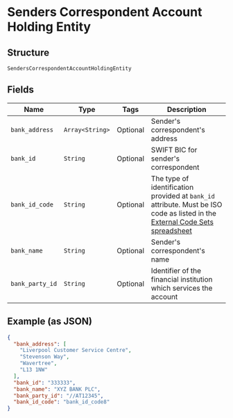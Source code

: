 
# Senders Correspondent Account Holding Entity

## Structure

`SendersCorrespondentAccountHoldingEntity`

## Fields

| Name | Type | Tags | Description |
|  --- | --- | --- | --- |
| `bank_address` | `Array<String>` | Optional | Sender's correspondent's address |
| `bank_id` | `String` | Optional | SWIFT BIC for sender's correspondent |
| `bank_id_code` | `String` | Optional | The type of identification provided at `bank_id` attribute. Must be ISO code as listed in the [External Code Sets spreadsheet](https://www.iso20022.org/external_code_list.page) |
| `bank_name` | `String` | Optional | Sender's correspondent's name |
| `bank_party_id` | `String` | Optional | Identifier of the financial institution which services the account |

## Example (as JSON)

```json
{
  "bank_address": [
    "Liverpool Customer Service Centre",
    "Stevenson Way",
    "Wavertree",
    "L13 1NW"
  ],
  "bank_id": "333333",
  "bank_name": "XYZ BANK PLC",
  "bank_party_id": "//AT12345",
  "bank_id_code": "bank_id_code8"
}
```

